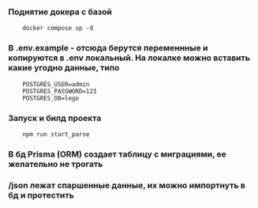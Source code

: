 ### Поднятие докера с базой
```shell
    docker compose up -d
```

### В .env.example - отсюда берутся переменнные и копируются в .env локальный. На локалке можно вставить какие угодно данные, типо
```dotenv
    POSTGRES_USER=admin
    POSTGRES_PASSWORD=123
    POSTGRES_DB=lego
```

### Запуск и билд проекта
```shell
    npm run start_parse
```

### В бд Prisma (ORM) создает таблицу с миграциями, ее желательно не трогать
### /json лежат спаршенные данные, их можно импортнуть в бд и протестить